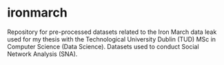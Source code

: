 # ironmarch
Repository for pre-processed datasets related to the Iron March data leak used for my thesis with the Technological University Dublin (TUD) MSc in Computer Science (Data Science). Datasets used to conduct Social Network Analysis (SNA).
